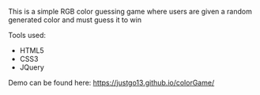 This is a simple RGB color guessing game where users are given a random generated color and must guess it to win

Tools used:

<ul>
  <li>HTML5</li>
  <li>CSS3</li>
  <li>JQuery</li>
</ul>

Demo can be found here: https://justgo13.github.io/colorGame/
